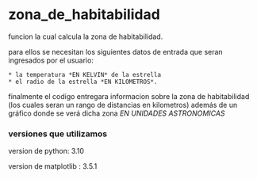 # zona_de_habitabilidad
funcion la cual calcula la zona de habitabilidad.

para ellos se necesitan los siguientes datos de entrada que seran ingresados por el usuario:

    * la temperatura *EN KELVIN* de la estrella 
    * el radio de la estrella *EN KILOMETROS*.

finalmente el codigo entregara informacion sobre la zona de habitabilidad (los cuales seran un rango de distancias en kilometros) además de un gráfico donde se verá dicha zona *EN UNIDADES ASTRONOMICAS*

### versiones que utilizamos

version de python: 3.10 

version de matplotlib : 3.5.1